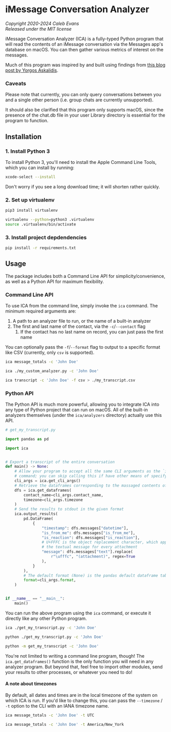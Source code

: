 # iMessage Conversation Analyzer

*Copyright 2020-2024 Caleb Evans*  
*Released under the MIT license*

iMessage Conversation Analyzer (ICA) is a fully-typed Python program that will
read the contents of an iMessage conversation via the Messages app's database on
macOS. You can then gather various metrics of interest on the messages.

Much of this program was inspired by and built using findings from [this blog post by Yorgos Askalidis][blog-post].

[blog-post]: https://towardsdatascience.com/heres-how-you-can-access-your-entire-imessage-history-on-your-mac-f8878276c6e9

### Caveats

Please note that currently, you can only query conversations between you and a
single other person (i.e. group chats are currently unsupported).

It should also be clarified that this program only supports macOS, since the
presence of the chat.db file in your user Library directory is essential for the
program to function.

## Installation

### 1. Install Python 3

To install Python 3, you'll need to install the Apple Command Line Tools, which
you can install by running:

```sh
xcode-select --install
```

Don't worry if you see a long download time; it will shorten rather quickly.

### 2. Set up virtualenv

```sh
pip3 install virtualenv
```

```sh
virtualenv --python=python3 .virtualenv
source .virtualenv/bin/activate
```

### 3. Install project depdendencies

```sh
pip install -r requirements.txt
```

## Usage

The package includes both a Command Line API for simplicity/convenience, as well
as a Python API for maximum flexibility.

### Command Line API

To use ICA from the command line, simply invoke the `ica` command. The minimum required arguments are:

1. A path to an analyzer file to run, or the name of a built-in analyzer
2. The first and last name of the contact, via the `-c`/`--contact` flag
   1. If the contact has no last name on record, you can just pass the first
      name

You can optionally pass the `-f`/`--format` flag to output to a specific format
like CSV (currently, only `csv` is supported).

```sh
ica message_totals -c 'John Doe'
```

```sh
ica ./my_custom_analyzer.py -c 'John Doe'
```

```sh
ica transcript -c 'John Doe' -f csv > ./my_transcript.csv
```

### Python API

The Python API is much more powerful, allowing you to integrate ICA into any
type of Python project that can run on macOS. All of the built-in analyzers
themselves (under the `ica/analyzers` directory) actually use this API.

```python
# get_my_transcript.py

import pandas as pd

import ica


# Export a transcript of the entire conversation
def main() -> None:
    # Allow your program to accept all the same CLI arguments as the `ica`
    # command; you can skip calling this if have other means of specifying the contact name and output format
    cli_args = ica.get_cli_args()
    # Retrieve the dataframes corresponding to the massaged contents of the database; dataframes include `message` and `attachment`
    dfs = ica.get_dataframes(
        contact_name=cli_args.contact_name,
        timezone=cli_args.timezone
    )
    # Send the results to stdout in the given format
    ica.output_results(
        pd.DataFrame(
            {
                "timestamp": dfs.messages["datetime"],
                "is_from_me": dfs.messages["is_from_me"],
                "is_reaction": dfs.messages["is_reaction"],
                # U+FFFC is the object replacement character, which appears as
                # the textual message for every attachment
                "message": dfs.messages["text"].replace(
                    r"\ufffc", "(attachment)", regex=True
                ),
            }
        ),
        # The default format (None) is the pandas default dataframe table format
        format=cli_args.format,
    )


if __name__ == "__main__":
    main()
```

You can run the above program using the `ica` command, or execute it directly
like any other Python program.

```sh
ica ./get_my_transcript.py -c 'John Doe'
```

```sh
python ./get_my_transcript.py -c 'John Doe'
```

```sh
python -m get_my_transcript -c 'John Doe'
```

You're not limited to writing a command line program, though! The
`ica.get_dataframes()` function is the only function you will need in any
analyzer program. But beyond that, feel free to import other modules, send your
results to other processes, or whatever you need to do!

#### A note about timezones

By default, all dates and times are in the local timezone of the system on which
ICA is run. If you'd like to change this, you can pass the `--timezone` / `-t`
option to the CLI with an IANA timezone name.

```sh
ica message_totals -c 'John Doe' -t UTC
```

```sh
ica message_totals -c 'John Doe' -t America/New_York
```
